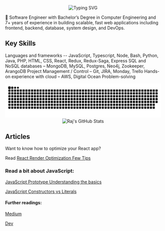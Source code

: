 <div align="center">
            <img src="https://readme-typing-svg.herokuapp.com?font=Jetbrains+mono&size=40&duration=3000&color=blue&center=true&vCenter=true&width=435&lines=Hey..+I'm+Raj;This+is..;..my+Github..;" alt="Typing SVG"/>
</div>

🚀 Software Engineer with Bachelor’s Degree in Computer Engineering and 7+ years of experience in building scalable, fast web applications including frontend, backend, database, system design, and DevOps.

## Key Skills
Languages and frameworks -- JavaScript, Typescript, Node, Bash, Python, Java, PHP, HTML, CSS,  React, Redux, Redux-Saga, Express
SQL and NoSQL databases – MongoDB, MySQL, Postgres, Neo4j, Zookeeper, ArangoDB
Project Management / Control – Git, JIRA, Monday, Trello
Hands-on experience with cloud – AWS, Digital Ocean
Problem-solving

<picture>
  <source media="(prefers-color-scheme: dark)" srcset="https://raw.githubusercontent.com/maharjanraj/maharjanraj/output/github-contribution-grid-snake-dark.svg">
  <source media="(prefers-color-scheme: light)" srcset="https://raw.githubusercontent.com/maharjanraj/maharjanraj/output/github-contribution-grid-snake.svg">
  <img alt="github contribution grid snake animation" src="https://raw.githubusercontent.com/maharjanraj/maharjanraj/output/github-contribution-grid-snake.svg">
</picture>

<div align="center">
    <img src="https://github-profile-summary-cards.vercel.app/api/cards/profile-details?username=maharjanraj&theme=github_dark" alt="Raj's GitHub Stats"/>
</div>

## Articles

Want to know how to optimize your React app?

Read [React Render Optimization Few Tips](https://medium.com/swlh/react-render-optimization-few-tips-360837d98e91?sk=dbb5dfd76079202776a44663011e989f)

### Read a bit about JavaScript:
[JavaScript Prototype Understanding the basics](https://javascript.plainenglish.io/javascript-prototype-understanding-the-basics-1d323166fbf8?sk=5fef44fcaf466afe54a15aeedcf3f925)

[JavaScript Constructors vs Literals](https://javascript.plainenglish.io/javascript-constructors-vs-literals-2d19e8b5f2d9)

#### Further readings:

[Medium](https://medium.com/@raj_maharjan)

[Dev](https://dev.to/rajmaharjan)

<!--
**maharjanraj/maharjanraj** is a ✨ _special_ ✨ repository because its `README.md` (this file) appears on your GitHub profile.

Here are some ideas to get you started:

- 🔭 I’m currently working on ...
- 🌱 I’m currently learning ...
- 👯 I’m looking to collaborate on ...
- 🤔 I’m looking for help with ...
- 💬 Ask me about ...
- 📫 How to reach me: ...
- 😄 Pronouns: ...
- ⚡ Fun fact: ...
-->
